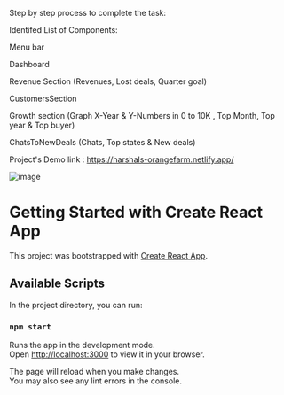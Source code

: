 

Step by step process to complete the task:

Identifed List of Components:

Menu bar

Dashboard

Revenue Section (Revenues, Lost deals, Quarter goal)

CustomersSection

Growth section (Graph X-Year & Y-Numbers in 0 to 10K , Top Month, Top year & Top buyer)

ChatsToNewDeals (Chats, Top states & New deals)



Project's Demo link : https://harshals-orangefarm.netlify.app/

![image](https://github.com/harshalgangurde44/orange-farm-dashboard/assets/125290125/f90cf629-518d-42d4-863b-c04d899d4348)


# Getting Started with Create React App

This project was bootstrapped with [Create React App](https://github.com/facebook/create-react-app).

## Available Scripts

In the project directory, you can run:

### `npm start`

Runs the app in the development mode.\
Open [http://localhost:3000](http://localhost:3000) to view it in your browser.

The page will reload when you make changes.\
You may also see any lint errors in the console.

